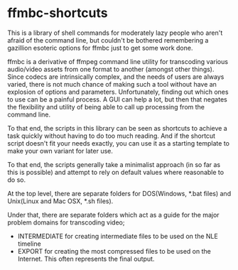 # ffmbc-shortcuts
This is a library of shell commands for moderately lazy people who aren't afraid of the command line, but couldn't be bothered remembering a gazillion esoteric options for ffmbc just to get some work done.

ffmbc is a derivative of ffmpeg command line utility for transcoding various audio/video assets from one format to another (amongst other things). Since codecs are intrinsically complex, and the needs of users are always varied, there is not much chance of making such a tool without have an explosion of options and parameters. Unfortunately, finding out which ones to use can be a painful process. A GUI can help a lot, but then that negates the flexibility and utility of being able to call up processing from the command line.

To that end, the scripts in this library can be seen as shortcuts to achieve a task quickly without having to do too much reading. And if the shortcut script doesn't fit your needs exactly, you can use it as a starting template to make your own variant for later use.

To that end, the scripts generally take a minimalist approach (in so far as this is possible) and attempt to rely on default values where reasonable to do so.

At the top level, there are separate folders for DOS(Windows, *.bat files) and Unix(Linux and Mac OSX, *.sh files).

Under that, there are separate folders which act as a guide for the major problem domains for transcoding video;
  * INTERMEDIATE for creating intermediate files to be used on the NLE timeline
  * EXPORT for creating the most compressed files to be used on the Internet. This often represents the final output.
